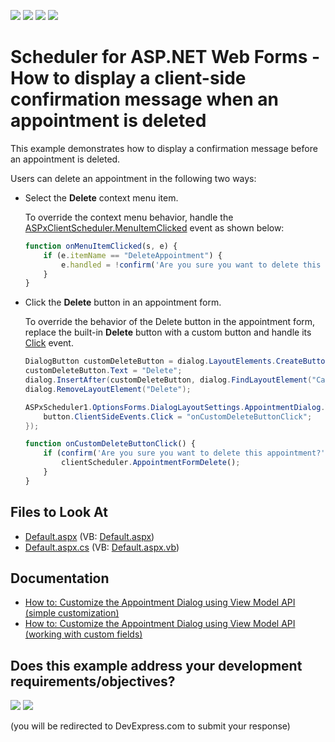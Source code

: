 <!-- default badges list -->
![](https://img.shields.io/endpoint?url=https://codecentral.devexpress.com/api/v1/VersionRange/134574114/24.2.1%2B)
[![](https://img.shields.io/badge/Open_in_DevExpress_Support_Center-FF7200?style=flat-square&logo=DevExpress&logoColor=white)](https://supportcenter.devexpress.com/ticket/details/E3999)
[![](https://img.shields.io/badge/📖_How_to_use_DevExpress_Examples-e9f6fc?style=flat-square)](https://docs.devexpress.com/GeneralInformation/403183)
[![](https://img.shields.io/badge/💬_Leave_Feedback-feecdd?style=flat-square)](#does-this-example-address-your-development-requirementsobjectives)
<!-- default badges end -->

# Scheduler for ASP.NET Web Forms - How to display a client-side confirmation message when an appointment is deleted

This example demonstrates how to display a confirmation message before an appointment is deleted.

<!--IMAGE (will be added later) -->

Users can delete an appointment in the following two ways:

* Select the **Delete** context menu item.

    To override the context menu behavior, handle the [ASPxClientScheduler.MenuItemClicked](https://docs.devexpress.com/AspNet/js-ASPxClientScheduler.MenuItemClicked) event as shown below:

    ```javascript
    function onMenuItemClicked(s, e) {
        if (e.itemName == "DeleteAppointment") {
            e.handled = !confirm('Are you sure you want to delete this appointment?');
        }
    }
    ```

* Click the **Delete** button in an appointment form.

    To override the behavior of the Delete button in the appointment form, replace the built-in **Delete** button with a custom button and handle its [Click](https://docs.devexpress.com/AspNet/js-ASPxClientButton.Click) event.

    ```csharp
    DialogButton customDeleteButton = dialog.LayoutElements.CreateButton("btnDelete");
    customDeleteButton.Text = "Delete";            
    dialog.InsertAfter(customDeleteButton, dialog.FindLayoutElement("Cancel"));
    dialog.RemoveLayoutElement("Delete");

    ASPxScheduler1.OptionsForms.DialogLayoutSettings.AppointmentDialog.ViewModel.PrepareControl("btnDelete", (ASPxButton button) => {
        button.ClientSideEvents.Click = "onCustomDeleteButtonClick";
    });
    ```

    ```javascript
    function onCustomDeleteButtonClick() {
        if (confirm('Are you sure you want to delete this appointment?')) {
            clientScheduler.AppointmentFormDelete();
        }
    }
    ```


<!-- default file list -->
## Files to Look At

* [Default.aspx](./CS/WebApplication1/Default.aspx) (VB: [Default.aspx](./VB/WebApplication1/Default.aspx))
* [Default.aspx.cs](./CS/WebApplication1/Default.aspx.cs) (VB: [Default.aspx.vb](./VB/WebApplication1/Default.aspx.vb))
<!-- default file list end -->

## Documentation

- <a href="https://docs.devexpress.com/AspNet/119729/components/scheduler/examples/customization/custom-form-and-custom-fields/how-to-customize-the-appointment-dialog-using-view-model-api-simple-customization">How to: Customize the Appointment Dialog using View Model API (simple customization)</a>
- <a href="https://docs.devexpress.com/AspNet/119731/components/scheduler/examples/customization/custom-form-and-custom-fields/how-to-customize-the-appointment-dialog-using-view-model-api-working-with-custom-fields">How to: Customize the Appointment Dialog using View Model API (working with custom fields)</a>
<!-- feedback -->
## Does this example address your development requirements/objectives?

[<img src="https://www.devexpress.com/support/examples/i/yes-button.svg"/>](https://www.devexpress.com/support/examples/survey.xml?utm_source=github&utm_campaign=asp-net-web-forms-scheduler-delete-appointment-confirmation&~~~was_helpful=yes) [<img src="https://www.devexpress.com/support/examples/i/no-button.svg"/>](https://www.devexpress.com/support/examples/survey.xml?utm_source=github&utm_campaign=asp-net-web-forms-scheduler-delete-appointment-confirmation&~~~was_helpful=no)

(you will be redirected to DevExpress.com to submit your response)
<!-- feedback end -->
